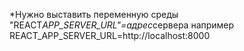 \*Нужно выставить переменную среды "REACT*APP_SERVER_URL"=адрес*сервера
например
REACT_APP_SERVER_URL=http://localhost:8000
